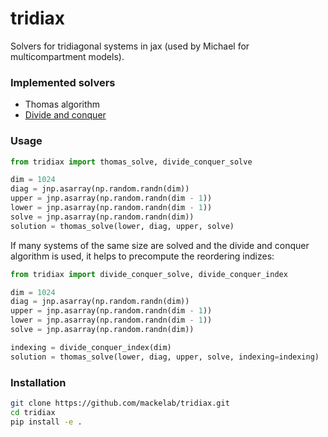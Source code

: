 # tridiax
Solvers for tridiagonal systems in jax (used by Michael for multicompartment models).

### Implemented solvers

- Thomas algorithm
- [Divide and conquer](https://courses.engr.illinois.edu/cs554/fa2013/notes/09_tridiagonal_8up.pdf)

### Usage

```python
from tridiax import thomas_solve, divide_conquer_solve

dim = 1024
diag = jnp.asarray(np.random.randn(dim))
upper = jnp.asarray(np.random.randn(dim - 1))
lower = jnp.asarray(np.random.randn(dim - 1))
solve = jnp.asarray(np.random.randn(dim))
solution = thomas_solve(lower, diag, upper, solve)
```

If many systems of the same size are solved and the divide and conquer algorithm is used, it helps to precompute the reordering indizes:
```python
from tridiax import divide_conquer_solve, divide_conquer_index

dim = 1024
diag = jnp.asarray(np.random.randn(dim))
upper = jnp.asarray(np.random.randn(dim - 1))
lower = jnp.asarray(np.random.randn(dim - 1))
solve = jnp.asarray(np.random.randn(dim))

indexing = divide_conquer_index(dim)
solution = thomas_solve(lower, diag, upper, solve, indexing=indexing)
```

### Installation

```sh
git clone https://github.com/mackelab/tridiax.git
cd tridiax
pip install -e .
```
